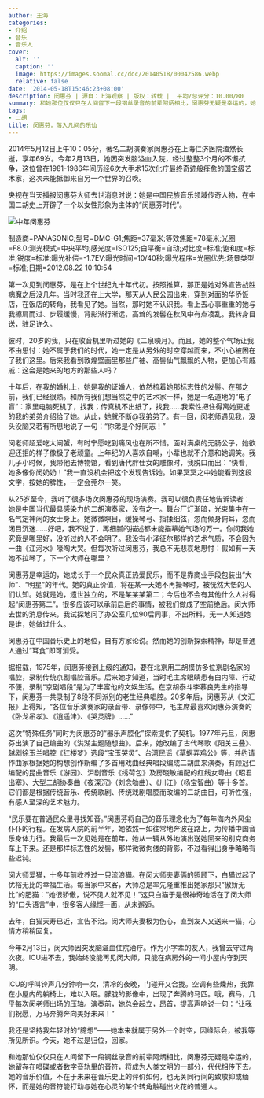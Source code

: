 ```yaml
---
author: 王海
categories:
- 介绍
- 音乐
- 音乐人
cover:
  alt: ''
  caption: ''
  image: https://images.soomal.cc/doc/20140518/00042586.webp
  relative: false
date: '2014-05-18T15:46:23+08:00'
description: 闵惠芬 | 源自：上海观察 | 版权：转载 |  平均/总评分：10.00/80
summary: 和她那位仅仅只在人间留下一段钢丝录音的前辈阿炳相比，闵惠芬无疑是幸运的，她留存在唱碟或者数字音轨里的音符，将成为人类文明的一部分，代代相传下去。她的音乐价值，不在于未来在音乐史上的评价如何，也无关同行间的致敬抑或缅怀，而是她的音符能打动与她在心灵的某个转角触碰出火花的普通人……
tags:
- 二胡
title: 闵惠芬，落入凡间的乐仙
---
```


2014年5月12日上午10：05分，著名二胡演奏家闵惠芬在上海仁济医院溘然长逝，享年69岁。今年2月13日，她因突发脑溢血入院，经过整整3个月的不懈抗争，这位曾在1981-1986年间历经6次大手术15次化疗最终奇迹般痊愈的国宝级艺术家，这次未能抵御来自另一个世界的召唤。

央视在当天播报闵惠芬大师去世消息时说：她是中国民族音乐领域传奇人物，在中国二胡史上开辟了一个以女性形象为主体的“闵惠芬时代”。

![中年闵惠芬](https://images.soomal.cc/doc/20140518/00042585_01.webp)

制造商=PANASONIC;型号=DMC-G1;焦距=37毫米;等效焦距=78毫米;光圈=F8.0;测光模式=中央平均;感光度=ISO125;白平衡=自动;对比度=标准;饱和度=标准;锐度=标准;曝光补偿=-1.7EV;曝光时间=10/40秒;曝光程序=光圈优先;场景类型=标准;日期=2012.08.22 10:10:54



第一次见到闵惠芬，是在上个世纪九十年代初。按照推算，那正是她对外宣告战胜病魔之后没几年。当时我还在上大学，那天从人民公园出来，穿到对面的华侨饭店，在饭店的转角，我看见了她。当然，那时她不认识我。看上去心事重重的她与我擦肩而过、步履缓慢，背影渐行渐远，高耸的发髻在秋风中有点凌乱。我转身目送，驻足许久。

彼时，20岁的我，只在收音机里听过她的《二泉映月》。而且，她的整个气场让我不由思忖：她不属于我们的时代，她一定是从另外的时空穿越而来，不小心被困在了我们这里。后来我看到敦煌壁画里那些广袖、高髻仙气飘飘的人物，更加心有戚戚：这会是她来的地方的那些人吗？

十年后，在我的婚礼上，她是我的证婚人，依然梳着她那标志性的发髻。在那之前，我们已经很熟。和所有我们想当然之中的艺术家一样，她是一名道地的“电子盲”：家里电脑死机了，找我；传真机不出纸了，找我……我索性把住得离她更近的我的弟弟介绍给了她。从此，她就不断@我弟弟了。有一回，闵老师遇见我，没头没脑又若有所思地说了一句：“你弟是个好同志！”

闵老师超爱吃大闸蟹，有时宁愿吃到痛风也在所不惜。面对满桌的无肠公子，她欲迎还拒的样子像极了老顽童。上年纪的人喜欢自嘲，小辈也就不介意和她调笑。我儿子小时候，我带他去博物馆，看到唐代胖仕女的雕像时，我脱口而出：“快看，她多像你闵奶奶！”我一直没机会把这个发现告诉她。如果冥冥之中她能看到这段文字，按她的脾性，一定会莞尔一笑。

从25岁至今，我听了很多场次闵惠芬的现场演奏。我可以很负责任地告诉读者：她是中国当代最具感染力的二胡演奏家，没有之一。舞台厂灯渐暗，光束集中在一名气定神闲的女士身上。她微微瞑目，缓操琴弓、指揉细弦，忽而倾身俯耳，忽而闭目沉迷……好吧，我不说了，再细腻的描述都未能描摹她气场的万一。你问我她究竟是哪里好，没听过的人不会明了。我没有小泽征尔那样的艺术气质，不会因为一曲《江河水》嚎啕大哭。但每次听过闵惠芬，我总不无悲哀地思忖：假如有一天她不拉琴了，下一个大师在哪里？

闵惠芬是幸运的，她成长于一个民众真正热爱民乐，而不是靠商业手段包装出“大师”、“明星”的年代。她的真正价值，将在某一天她不再操琴时，被恍然大悟的人们认知。她就是她，遗世独立的，不是某某某第二；今后也不会有其他什么人衬得起“闵惠芬第二”。很多应该可以承前启后的事情，被我们做成了空前绝后。闵大师去世的消息传来，我试探地问了办公室几位90后同事，不出所料，无一人知道她是谁，她做过什么。

闵惠芬在中国音乐史上的地位，自有方家论说。然而她的创新探索精神，却是普通人通过“耳食”即可消受。

据报载，1975年，闵惠芬接到上级的通知，要在北京用二胡模仿多位京剧名家的唱腔，录制传统京剧唱腔音乐。后来她才知道，当时毛主席眼睛患有白内障、行动不便，录制“京剧唱段”是为了丰富他的文娱生活。在京胡泰斗李慕良先生的指导下，闵惠芬一共录制了8段不同派别的老生经典唱腔。20多年后，闵惠芬从《文汇报》上得知，“各位音乐演奏家的录音带、录像带中，毛主席最喜欢闵惠芬演奏的《卧龙吊孝》、《逍遥津》、《哭灵牌》……”

这次“特殊任务”同时为闵惠芬的“器乐声腔化”探索提供了契机。1977年元旦，闵惠芬出演了自己编曲的《洪湖主题随想曲》。后来，她改编了古代琴歌《阳关三叠》、越剧徐玉兰唱腔《红楼梦》选段“宝玉哭灵”、台湾民谣《草螟弄鸡公》等，并约请作曲家根据她的构想创作新编了多首用戏曲经典唱段编成二胡曲来演奏，有顾冠仁编配的昆曲音乐《游园》、沪剧音乐《绣荷包》及房晓敏编配的红线女粤曲《昭君出塞》、大型二胡协奏曲《夜深沉》（刘念劬曲）、《川江》（杨宝智曲）等十多首。它们都是根据传统音乐、传统歌剧、传统戏剧唱腔而改编的二胡曲目，可听性强，有感人至深的艺术魅力。

“民乐要在普通民众里寻找知音。”闵惠芬将自己的音乐理念化为了每年海内外风尘仆仆的行程。在发病入院的前半年，她依然一如往常地奔波在路上，为传播中国音乐身体力行。我最后一次见她是在前年，她从一辆从外地演出送她回来的别克商务车上下来。还是那样标志性的发髻，那样微微佝偻的背影，不过看得出身手略略有些迟钝。

闵大师爱猫，十多年前收养过一只流浪猫。在闵大师夫妻俩的照顾下，白猫过起了优裕无比的幸福生活。每当家中来客，大师总是率先隆重推出她家那只“傲娇无比”的肥猫：“她很骄傲，说不见人就不见！”这只白猫于是很神奇地活在了闵大师的“口头语言”中，很多客人缘悭一面，从未邂逅。

去年，白猫天寿已近，宣告不治。闵大师夫妻极为伤心，直到友人又送来一猫，心情方稍稍回复。

今年2月13日，闵大师因突发脑溢血住院治疗。作为小字辈的友人，我曾去守过两次夜。ICU进不去，我始终没能再见闵大师，只能在病房外的一间小屋内守到天明。

ICU的呼叫铃声几分钟响一次，清冷的夜晚，门碰开又合拢。空调有些燥热，我靠在小屋内的躺椅上，难以入眠。朦胧的影像中，出现了奔腾的马匹。哦，赛马，几乎每次闵老师出场的压轴。演奏前，她总会起立，昂首，提高声响说一句：“让我们祝愿，万马奔腾奔向美好未来！”

我还是坚持我年轻时的“臆想”――她本来就属于另外一个时空，因缘际会，被我等所见所识。今天，她不过是归位，回家。

和她那位仅仅只在人间留下一段钢丝录音的前辈阿炳相比，闵惠芬无疑是幸运的，她留存在唱碟或者数字音轨里的音符，将成为人类文明的一部分，代代相传下去。她的音乐价值，不在于未来在音乐史上的评价如何，也无关同行间的致敬抑或缅怀，而是她的音符能打动与她在心灵的某个转角触碰出火花的普通人。
